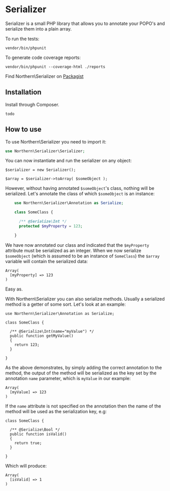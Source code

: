 # Serializer

Serializer is a small PHP library that allows you to annotate your POPO's and serialize them into a plain array.

To run the tests:

    vendor/bin/phpunit

To generate code coverage reports:

    vendor/bin/phpunit --coverage-html ./reports

Find Northern\Serializer on [Packagist](http://www.packagist.com/[todo])

## Installation

Install through Composer.

    todo

## How to use

To use Northern\Serializer you need to import it:

```PHP
use Northern\Serializer\Serializer;
```

You can now instantiate and run the serializer on any object:

    $serializer = new Serializer();

    $array = $serializer->toArray( $someObject );

However, without having annotated `$someObject`'s class, nothing will be serialized. Let's annotate the class of which `$someObject` is an instance:

```PHP
    use Northern\Serializer\Annotation as Serialize;

    class SomeClass {

      /** @Serialize\Int */
      protected $myProperty = 123;

    }
```

We have now annotated our class and indicated that the `$myProperty` attribute must be serialized as an integer. When we now serialize `$someObject` (which is assumed to be an instance of `SomeClass`) the `$array` variable will contain the serialized data:

    Array(
      [myProperty] => 123
    )

Easy as.

With Northern\Serializer you can also serialize methods. Usually a serialized method is a getter of some sort. Let's look at an example:

    use Northern\Serializer\Annotation as Serialize;

    class SomeClass {

      /** @Serialize\Int(name="myValue") */
      public function getMyValue()
      {
      	return 123;
      }

    }

As the above demonstrates, by simply adding the correct annotation to the method, the output of the method will be serialized as the key set by the annotation `name` parameter, which is `myValue` in our example:

    Array(
      [myValue] => 123
    )

If the `name` attribute is not specified on the annotation then the name of the method will be used as the serialization key, e.g:

    class SomeClass {

      /** @Serialize\Bool */
      public function isValid()
      {
      	return true;
      }

    }

Which will produce:

    Array(
      [isValid] => 1
    )

